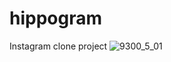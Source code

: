 # hippogram
Instagram clone project
![9300_5_01](https://github.com/Kochemaskin/hippogram/assets/57582915/5b86c30a-1f74-41fc-a9cd-1ac8e7cdb956)
